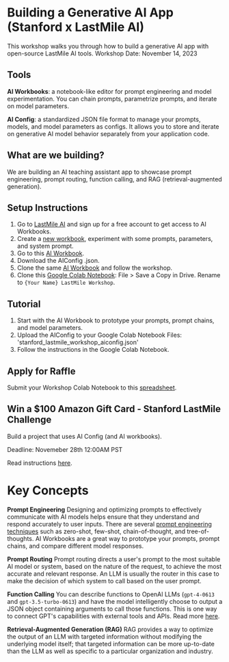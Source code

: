 # Building a Generative AI App (Stanford x LastMile AI)

This workshop walks you through how to build a generative AI app with open-source LastMile AI tools.
Workshop Date: November 14, 2023

## Tools

**AI Workbooks**: a notebook-like editor for prompt engineering and model experimentation. You can chain prompts, parametrize prompts, and iterate on model parameters.

**AI Config**: a standardized JSON file format to manage your prompts, models, and model parameters as configs. It allows you to store and iterate on generative AI model behavior separately from your application code.

## What are we building?

We are building an AI teaching assistant app to showcase prompt engineering, prompt routing, function calling, and RAG (retrieval-augmented generation).

## Setup Instructions

1. Go to [LastMile AI](https://lastmileai.dev) and sign up for a free account to get access to AI Workbooks.
2. Create a [new workbook](https://lastmileai.dev/workbooks/workshop), experiment with some prompts, parameters, and system prompt.
3. Go to this [AI Workbook](https://lastmileai.dev/workbooks/clowg4ywg00daqpf2cvyz9z0g).
4. Download the AIConfig .json.
5. Clone the same [AI Workbook](https://lastmileai.dev/workbooks/clowg4ywg00daqpf2cvyz9z0g) and follow the workshop.
6. Clone this [Google Colab Notebook](https://colab.research.google.com/drive/1bhG2YbBI4q3ZhoEZ_LdflLf-AkV9WWc9): File > Save a Copy in Drive. Rename to `{Your Name} LastMile Workshop`.

## Tutorial

1. Start with the AI Workbook to prototype your prompts, prompt chains, and model parameters.
2. Upload the AIConfig to your Google Colab Notebook Files: 'stanford_lastmile_workshop_aiconfig.json'
3. Follow the instructions in the Google Colab Notebook.

## Apply for Raffle

Submit your Workshop Colab Notebook to this [spreadsheet](https://docs.google.com/spreadsheets/d/1c38NgDS0IIlYyuiHuCnCU_iWYE1TsxVwkOt_iMM9cdg/edit#gid=0).

## Win a $100 Amazon Gift Card - Stanford LastMile Challenge

Build a project that uses AI Config (and AI workbooks).

Deadline: Novemeber 28th 12:00AM PST

Read instructions [here](https://github.com/lastmile-ai/aiconfig/blob/main/workshops/Stanford/competition/README.md).

# Key Concepts

**Prompt Engineering**
Designing and optimizing prompts to effectively communicate with AI models helps ensure that they understand and respond accurately to user inputs. There are several [prompt engineering techniques](https://www.promptingguide.ai/) such as zero-shot, few-shot, chain-of-thought, and tree-of-thoughts. AI Workbooks are a great way to prototype your prompts, prompt chains, and compare different model responses.

**Prompt Routing**
Prompt routing directs a user's prompt to the most suitable AI model or system, based on the nature of the request, to achieve the most accurate and relevant response. An LLM is usually the router in this case to make the decision of which system to call based on the user prompt.

**Function Calling**
You can describe functions to OpenAI LLMs (`gpt-4-0613` and `gpt-3.5-turbo-0613`) and have the model intelligently choose to output a JSON object containing arguments to call those functions. This is one way to connect GPT's capabilities with external tools and APIs. Read more [here](https://openai.com/blog/function-calling-and-other-api-updates).

**Retrieval-Augmented Generation (RAG)**
RAG provides a way to optimize the output of an LLM with targeted information without modifying the underlying model itself; that targeted information can be more up-to-date than the LLM as well as specific to a particular organization and industry.
